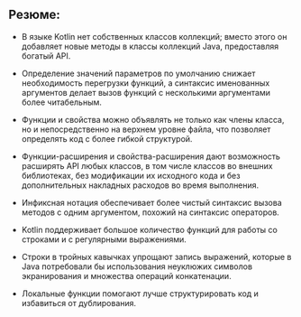 ## Резюме:
+ В языке Kotlin нет собственных классов коллекций; вместо этого он добавляет новые методы в классы коллекций Java, 
предоставляя богатый API.

+ Определение значений параметров по умолчанию снижает необходимость перегрузки функций, а синтаксис именованных 
аргументов делает вызов функций с несколькими аргументами более читабельным.

+ Функции и свойства можно объявлять не только как члены класса, но и непосредственно на верхнем уровне файла, 
что позволяет определять код с более гибкой структурой.

+ Функции-расширения и свойства-расширения дают возможность расширять API любых классов, в том числе классов во внешних 
библиотеках, без модификации их исходного кода и без дополнительных накладных расходов во время выполнения.

+ Инфиксная нотация обеспечивает более чистый синтаксис вызова методов с одним аргументом, похожий на синтаксис операторов.
+ Kotlin поддерживает большое количество функций для работы со строками и с регулярными выражениями.

+ Строки в тройных кавычках упрощают запись выражений, которые в Java потребовали бы использования неуклюжих символов 
экранирования и множества операций конкатенации.

+ Локальные функции помогают лучше структурировать код и избавиться от дублирования.